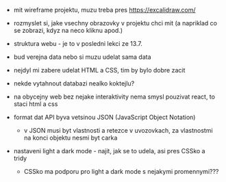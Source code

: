 * mit wireframe projektu, muzu treba pres https://excalidraw.com/

* rozmyslet si, jake vsechny obrazovky v projektu chci mit (a napriklad co se zobrazi, kdyz na neco kliknu apod.)

* struktura webu - je to v posledni lekci ze 13.7.

* bud verejna data nebo si muzu udelat sama data

* nejdyl mi zabere udelat HTML a CSS, tim by bylo dobre zacit

* nekde vytahnout databazi nealko koktejlu?
* na obycejny web bez nejake interaktivity nema smysl pouzivat react, to staci html a css

* format dat API byva vetsinou JSON (JavaScript Object Notation)
  * v JSON musi byt vlastnosti a retezce v uvozovkach, za vlastnostmi na konci objektu nesmi byt carka

* nastaveni light a dark mode - najit, jak se to udela, asi pres CSSko a tridy
  * CSSko ma podporu pro light a dark mode s nejakymi promennymi???